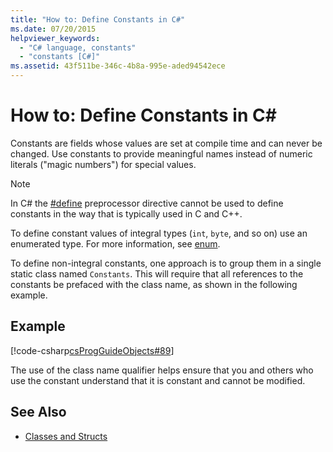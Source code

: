 ```yaml
---
title: "How to: Define Constants in C#"
ms.date: 07/20/2015
helpviewer_keywords: 
  - "C# language, constants"
  - "constants [C#]"
ms.assetid: 43f511be-346c-4b8a-995e-aded94542ece
---
```

# How to: Define Constants in C#
Constants are fields whose values are set at compile time and can never be changed. Use constants to provide meaningful names instead of numeric literals ("magic numbers") for special values.  
  
> [!NOTE]
>  In C# the [#define](../../../csharp/language-reference/preprocessor-directives/preprocessor-define.md) preprocessor directive cannot be used to define constants in the way that is typically used in C and C++.  
  
 To define constant values of integral types (`int`, `byte`, and so on) use an enumerated type. For more information, see [enum](../../../csharp/language-reference/keywords/enum.md).  
  
 To define non-integral constants, one approach is to group them in a single static class named `Constants`. This will require that all references to the constants be prefaced with the class name, as shown in the following example.  
  
## Example  
 [!code-csharp[csProgGuideObjects#89](../../../csharp/programming-guide/classes-and-structs/codesnippet/CSharp/how-to-define-constants_1.cs)]  
  
 The use of the class name qualifier helps ensure that you and others who use the constant understand that it is constant and cannot be modified.  
  
## See Also

- [Classes and Structs](../../../csharp/programming-guide/classes-and-structs/index.md)
